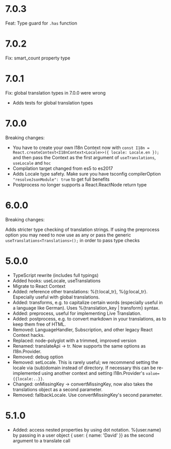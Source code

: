 # 7.0.3

Feat: Type guard for `.has` function

# 7.0.2

Fix: smart_count property type

# 7.0.1

Fix: global translation types in 7.0.0 were wrong

- Adds tests for global translation types

# 7.0.0

Breaking changes:

- You have to create your own I18n Context now with
  `const I18n = React.createContext<I18nContext<Locale>>({ locale: Locale.en });` and then pass the Context as the first argument of `useTranslations`, `useLocale` and `hoc`
- Compilation target changed from es5 to es2017
- Adds Locale type safety. Make sure you have tsconfig compilerOption `"resolveJsonModule": true` to get full benefits
- Postprocess no longer supports a React.ReactNode return type

# 6.0.0

Breaking changes:

Adds stricter type checking of translation strings. If using the preprocess option you may need to now use as any or pass the generic `useTranslations<Translations>();` in order to pass type checks

# 5.0.0

- TypeScript rewrite (includes full typings)
- Added hooks: useLocale, useTranslations
- Migrate to React Context
- Added: reference other translations: %{t:local_tr}, %{g:local_tr}. Especially useful with global translations.
- Added: transforms, e.g. to capitalize certain words (especially useful in a language like German). Uses %{translation_key | transform} syntax.
- Added: preprocess, useful for implementing Live Translation.
- Added: postprocess, e.g. to convert markdown in your translations, as to keep them free of HTML.
- Removed: LanguageHandler, Subscription, and other legacy React Context hacks.
- Replaced: node-polyglot with a trimmed, improved version
- Renamed: translateApi -> tr. Now supports the same options as I18n.Provider.
- Removed: debug option
- Removed: setLocale. This is rarely useful; we recommend setting the locale via (sub)domain instead of directory. If necessary this can be re-implemented using another context and setting I18n.Provider's `value={{locale:..}}`.
- Changed: onMissingKey -> convertMissingKey, now also takes the translations object as a second parameter.
- Removed: fallbackLocale. Use convertMissingKey's second parameter.

# 5.1.0

- Added: access nested properties by using dot notation. %{user.name} by passing in a user object { user: { name: 'David' }} as the second argument to a translate call

